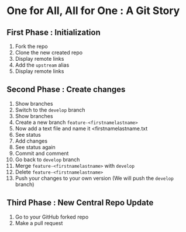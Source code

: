 # One for All, All for One : A Git Story

## First Phase : Initialization

1. Fork the repo
2. Clone the new created repo
3. Display remote links
4. Add the `upstream` alias
5. Display remote links

## Second Phase : Create changes
1. Show branches
2. Switch to the `develop` branch
3. Show branches
4. Create a new branch `feature-<firstnamelastname>`
5. Now add a text file and name it <firstnamelastname.txt
6. See status
7. Add changes
8. See status again
9. Commit and comment
10. Go back to `develop` branch
11. Merge `feature-<firstnamelastname>` with `develop`
12. Delete `feature-<firstnamelastname>`
13. Push your changes to your own version (We will push the `develop` branch)

## Third Phase : New Central Repo Update
1. Go to your GitHub forked repo
2. Make a pull request
